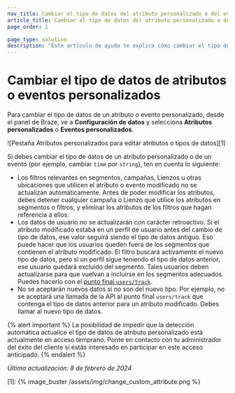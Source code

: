 ```yaml
---
nav_title: Cambiar el tipo de datos del atributo personalizado o del evento
article_title: Cambiar el tipo de datos del atributo personalizado o del evento
page_order: 1

page_type: solution
description: "Este artículo de ayuda te explica cómo cambiar el tipo de datos de un atributo personalizado o de un evento personalizado, y las implicaciones de hacerlo."
---
```


# Cambiar el tipo de datos de atributos o eventos personalizados

Para cambiar el tipo de datos de un atributo o evento personalizado, desde el panel de Braze, ve a **Configuración de datos** y selecciona **Atributos personalizados** o **Eventos personalizados**.

![Pestaña Atributos personalizados para editar atributos o tipos de datos][1]

Si debes cambiar el tipo de datos de un atributo personalizado o de un evento (por ejemplo, cambiar `time` por `string`), ten en cuenta lo siguiente:

- Los filtros relevantes en segmentos, campañas, Lienzos u otras ubicaciones que utilicen el atributo o evento modificado no se actualizan automáticamente. Antes de poder modificar los atributos, debes detener cualquier campaña o Lienzo que utilice los atributos en segmentos o filtros, y eliminar los atributos de los filtros que hagan referencia a ellos.
- Los datos de usuario no se actualizarán con carácter retroactivo. Si el atributo modificado estaba en un perfil de usuario antes del cambio de tipo de datos, ese valor seguirá siendo el tipo de datos antiguo. Eso puede hacer que los usuarios queden fuera de los segmentos que contienen el atributo modificado. El filtro buscará activamente el nuevo tipo de datos, pero si un perfil sigue teniendo el tipo de datos anterior, ese usuario quedará excluido del segmento. Tales usuarios deben actualizarse para que vuelvan a incluirse en los segmentos adecuados. Puedes hacerlo con el [punto final `users/track`]({{site.baseurl}}/api/endpoints/user_data/post_user_track/).
- No se aceptarán nuevos datos si no son del nuevo tipo. Por ejemplo, no se aceptará una llamada de la API al punto final `users/track` que contenga el tipo de datos anterior para un atributo modificado. Debes llamar al nuevo tipo de datos.

{% alert important %}
La posibilidad de impedir que la detección automática actualice el tipo de datos de atributo personalizado está actualmente en acceso temprano. Ponte en contacto con tu administrador del éxito del cliente si estás interesado en participar en este acceso anticipado.
{% endalert %}

_Última actualización: 8 de febrero de 2024_

[1]: {% image_buster /assets/img/change_custom_attribute.png %}